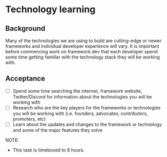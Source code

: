 # Technology learning

## Background

Many of the technologies we are using to build are cutting-edge or newer
frameworks and individual developer experience will vary. It is important before
commencing work on framework.dev that each developer spend some time getting
familiar with the technology stack they will be working with.

## Acceptance

- [ ] Spend some time searching the internet, framework website, Twitter/Discord
      for information about the technologies you will be working with
- [ ] Research who are the key players for the frameworks or technologies you
      will be working with (i.e. founders, advocates, contributors, promoters,
      etc)
- [ ] Learn about the updates and changes to the framework or technology and
      some of the major features they solve

NOTE:

- This task is timeboxed to 8 hours.
